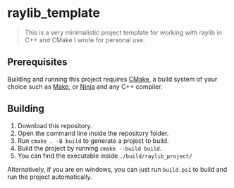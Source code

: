 # raylib_template

> This is a very minimalistic project template for working with raylib in C++ and CMake I wrote for personal use.

## Prerequisites

Building and running this project requires [CMake](https://cmake.org/), a build system of your choice such as [Make](https://www.gnu.org/software/make/), or [Ninja](https://ninja-build.org/) and any C++ compiler.

## Building

1. Download this repository.
2. Open the command line inside the repository folder.
3. Run `cmake . -B build` to generate a project to build.
4. Build the project by running `cmake --build build`.
5. You can find the executable inside `./build/raylib_project/`

Alternatively, if you are on windows, you can just run `build.ps1` to build and run the project automatically.
